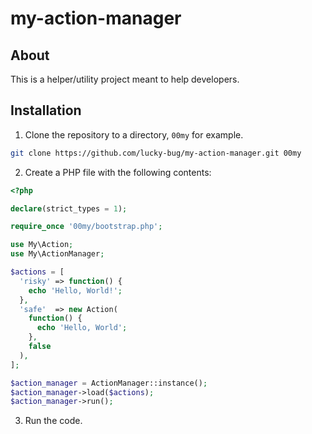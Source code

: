 # my-action-manager

## About

This is a helper/utility project meant to help developers.

## Installation

1. Clone the repository to a directory, `00my` for example.
  ```bash
  git clone https://github.com/lucky-bug/my-action-manager.git 00my
  ```
2. Create a PHP file with the following contents:
  ```php
  <?php

  declare(strict_types = 1);

  require_once '00my/bootstrap.php';

  use My\Action;
  use My\ActionManager;

  $actions = [
    'risky' => function() {
      echo 'Hello, World!';
    },
    'safe'  => new Action(
      function() {
        echo 'Hello, World';
      },
      false
    ),
  ];

  $action_manager = ActionManager::instance();
  $action_manager->load($actions);
  $action_manager->run();

  ```
3. Run the code.
